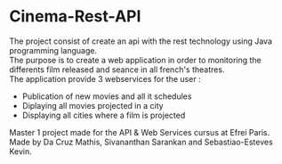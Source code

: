 # Cinema-Rest-API

The project consist of create an api with the rest technology using Java programming language.  
The purpose is to create a web application in order to monitoring the differents film released and seance in all french's theatres.  
The application provide 3 webservices for the user :  
* Publication of new movies and all it schedules  
* Diplaying all movies projected in a city  
* Displaying all cities where a film is projected

Master 1 project made for the API & Web Services cursus at Efrei Paris.  
Made by Da Cruz Mathis, Sivananthan Sarankan and Sebastiao-Esteves Kevin.  
